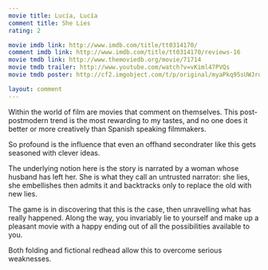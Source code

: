 ```yaml
---
movie title: Lucía, Lucía
comment title: She Lies
rating: 2

movie imdb link: http://www.imdb.com/title/tt0314170/
comment imdb link: http://www.imdb.com/title/tt0314170/reviews-16
movie tmdb link: http://www.themoviedb.org/movie/71714
movie tmdb trailer: http://www.youtube.com/watch?v=vKiml47PVQs
movie tmdb poster: http://cf2.imgobject.com/t/p/original/myaPkq95sUWJroJA6iblhQgunFu.jpg

layout: comment
---
```


Within the world of film are movies that comment on themselves. This post-postmodern trend is the most rewarding to my tastes, and no one does it better or more creatively than Spanish speaking filmmakers.

So profound is the influence that even an offhand secondrater like this gets seasoned with clever ideas.

The underlying notion here is the story is narrated by a woman whose husband has left her. She is what they call an untrusted narrator: she lies, she embellishes then admits it and backtracks only to replace the old with new lies.

The game is in discovering that this is the case, then unravelling what has really happened. Along the way, you invariably lie to yourself and make up a pleasant movie with a happy ending out of all the possibilities available to you.

Both folding and fictional redhead allow this to overcome serious weaknesses.